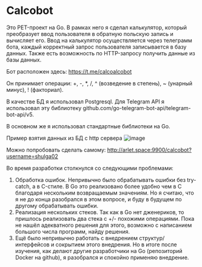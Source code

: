 # Calcobot

Это PET-проект на Go. В рамках него я сделал калькулятор, который преобразует ввод пользователя в обратную польскую запись и вычисляет его. 
Ввод на калькулятор осуществляется через телеграмм бота, каждый корректный запрос пользователя записывается в базу данных.
Также есть возможность по HTTP-запросу получить данные из базы данных.

Бот расположен здесь: https://t.me/calcoalcobot

Он принимает операции: +, -, *, /, ^ (возведение в степень), ~ (унарный минус), ! (факториал).

В качестве БД я использовал Postgresql.
Для Telegram API я использовал эту библиотеку github.com/go-telegram-bot-api/telegram-bot-api/v5.

В основном же я использовал стандартные библиотеки на Go.

Пример взятия данных из БД с http сервера
![image](https://user-images.githubusercontent.com/40723573/219971664-429a3f2e-3502-4fba-ab65-c64dc98f88e3.png)

Можно попробовать сделать самому: http://arlet.space:9900/calcobot?username=shulga02

Во время разработки столкнулся со следующими проблемами:
1. Обработка ошибок. Непривычно было обрабатывать ошибки без try-catch, а в C-стиле. В Go это реализовано более удобно чем в C благодаря нескольким возвращаемым значениям. Но я считаю, что я не до конца разобрался в этом вопросе, и буду в будущем по другому обрабатывать ошибки.
2. Реализация нескольких стеков. Так как в Go нет дженериков, то пришлось реализовать два стека с +/- похожими операциями. Пока не нашёл адекватного решения для этого, возможно с написанием большого числа программ, найду решения.
3. Ещё было непривычно работать с внедрением структур/интерфейсов и сокрытием этого внедрения. Но в итоге после изучения, как делают другие разработчики на Go (репозиторий Docker на github), я разобрался и спокойно применяю внедрение.
